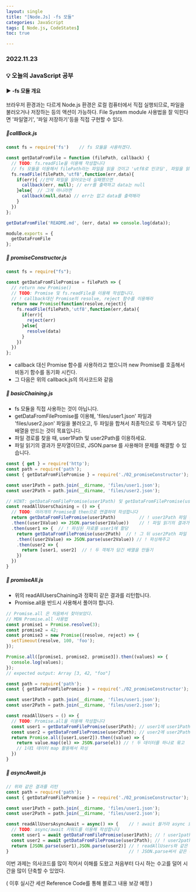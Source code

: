 ```yaml
---
layout: single
title: "[Node.Js] -fs 모듈"
categories: JavaScript
tags: [ Node.js, CodeStates]
toc: true

---
```


### 2022.11.23

### 💡  오늘의 JavaScript 공부 

#### ▶️ -fs 모듈 개요 

브라우저 환경과는 다르게 Node.js 환경은 로컬 컴퓨터에서 직접 실행되므로, 파일을 불러오거나 저장하는 등의 액션이 가능하다. File System module 사용법을 잘 익힌다면 '파일열기', '파일 저장하기'등을 직접 구현할 수 있다. 

##### 📌callBack.js

```js
const fs = require('fs')	// fs 모듈을 사용하겠다. 

const getDataFromFile = function (filePath, callback) {
  // TODO: fs.readFile을 이용해 작성합니다
  // fs 모듈을 이용해서 filePath라는 파일을 읽을 것이고 'utf8로 인코딩', 파일을 읽은 후 호출하는 콜백함수
  fs.readFile(filePath,'utf8',function(err,data){   
    if(err){ //만약 파일을 읽어오는데 실패했으면 
      callback(err, null); // err를 출력하고 data는 null
    }else{  // 그게 아니라면 
      callback(null,data) // err는 없고 data를 출력해라 
    }
  })
};

getDataFromFile('README.md', (err, data) => console.log(data));

module.exports = {
  getDataFromFile
};
```



##### 📌 promiseConstructor.js

```js
const fs = require("fs");

const getDataFromFilePromise = filePath => {
  // return new Promise()
  // TODO: Promise 및 fs.readFile을 이용해 작성합니다.
  // ! callback대신 Promise의 resolve, reject 함수를 이용해라
  return new Promise(function(resolve,reject){
    fs.readFile(filePath,'utf8',function(err,data){
      if(err){
        reject(err)
      }else{
        resolve(data)
      }
    })
  })
};
```

* callback 대신 Promise 함수를 사용하라고 했으니까 new Promise를 호출해서 비동기 함수를 동기화 시킨다. 
* 그 다음은 위의 callback.js의 의사코드와 같음 

##### 📌 basicChaining.js

* fs 모듈을 직접 사용하는 것이 아닙니다. 
* getDataFromFilePromise를 이용해, 'files/user1.json' 파일과 'files/user2.json' 파일을 불러오고,  두 파일을 합쳐서 최종적으로 두 객체가 담긴 배열을 만드는 것이 목표입니다.
* 파일 경로를 찾을 때, user1Path 및 user2Path를 이용하세요.
* 파일 읽기의 결과가 문자열이므로, JSON.parse 를 사용해야 문제를 해결할 수 있습니다.

```js
const { get } = require('http');
const path = require('path');
const { getDataFromFilePromise } = require('./02_promiseConstructor');

const user1Path = path.join(__dirname, 'files/user1.json');
const user2Path = path.join(__dirname, 'files/user2.json');

// HINT: getDataFromFilePromise(user1Path) 및 getDataFromFilePromise(user2Path)를 이용해 작성합니다
const readAllUsersChaining = () => {
  // TODO: 여러개의 Promise를 then으로 연결하여 작성합니다
  return getDataFromFilePromise(user1Path)         // ! user1Path 파일 받아오기
  .then((user1Value) => JSON.parse(user1Value))    // ! 파일 읽기의 결과가 문자열이므로, JSON.parse 를 사용
  .then(user1 => {  // ! 파싱된 자료를 user1에 할당 
    return getDataFromFilePromise(user2Path)  // ! 그 뒤 user2Path 파일 받아오기
    .then((user2Value) => JSON.parse(user2Value)) // ! 파싱해주고
    .then(user2 => { 
      return [user1, user2]  // ! 두 객체가 담긴 배열을 만들기
    })
  })
}
```

 

##### 📌 promiseAll.js

* 위의 readAllUsersChaining과 정확히 같은 결과를 리턴합니다. 
* Promise.all을 반드시 사용해서 풀어야 합니다. 

```js
// Promise.all 은 처음봐서 찾아보았다. 
// MDN Promise.all 사용법
const promise1 = Promise.resolve(3);
const promise2 = 42;
const promise3 = new Promise((resolve, reject) => {
  setTimeout(resolve, 100, 'foo');
});

Promise.all([promise1, promise2, promise3]).then((values) => {
  console.log(values);
});
// expected output: Array [3, 42, "foo"]
```

```js
const path = require('path');
const { getDataFromFilePromise } = require('./02_promiseConstructor');

const user1Path = path.join(__dirname, 'files/user1.json');
const user2Path = path.join(__dirname, 'files/user2.json');

const readAllUsers = () => {
  // TODO: Promise.all을 이용해 작성합니다
  const user1 = getDataFromFilePromise(user1Path); // user1에 user1Path 파일을 불러와서 할당
  const user2 = getDataFromFilePromise(user2Path); // user2에 user2Path 파일을 불러와서 할당 
  return Promise.all([user1,user2]).then((value) => {
    return value.map((el) => JSON.parse(el)) // ! 두 데이터를 하나로 묶고 
    // 1대1 데이터 map 활용해서 파싱 
  })
}
```



##### 📌 asyncAwait.js

```js
// 위와 같은 결과를 리턴 
const path = require('path');
const { getDataFromFilePromise } = require('./02_promiseConstructor');

const user1Path = path.join(__dirname, 'files/user1.json');
const user2Path = path.join(__dirname, 'files/user2.json');

const readAllUsersAsyncAwait = async() => {    // ! await 쓸거라 async 호출?
  // TODO: async/await 키워드를 이용해 작성합니다
  const user1 = await getDataFromFilePromise(user1Path); // ! user1path 받아오고
  const user2 = await getDataFromFilePromise(user2Path); // ! user2path 받아오고
  return [JSON.parse(user1),JSON.parse(user2)] // ! readAllUsers와 같은 결과를 리턴합니다.
}                                              // ! JSON.parse써서 같은 배열로 묶어주란 얘기
```



이번 과제는 의사코드를 많이 적어서 이해를 도왔고 처음부터 다시 하는 수고를 덜어 시간을 많이 단축할 수 있었다. 

( 이후 실시간 세션 Reference Code를 통해 블로그 내용 보강 예정 )
